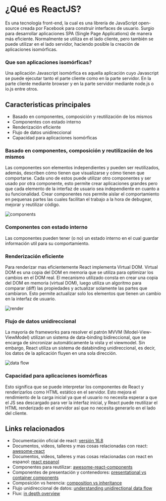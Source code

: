 # ¿Qué es ReactJS?
Es una tecnología front-end, la cual es una librería de JavaScript open-source creada por Facebook para construir interfaces de usuario.
Surgio para desarrollar aplicaciones SPA (Single Page Applications) de manera más eficiente.
Normalmente se utiliza en el lado cliente, pero también se puede utilizar en el lado servidor, haciendo posible la creación de aplicaciones isomórficas.

### Que son aplicaciones isomórficas?
Una aplicación Javascript isomórfica es aquella aplicación cuyo Javascript se puede ejecutar tanto el parte cliente como en la parte servidor. En la parte cliente mediante browser y en la parte servidor mediante node.js o io.js entre otros.

## Caracteristicas principales
- Basado en componentes, composición y reutilización de los mismos
- Componentes con estado interno
- Renderización eficiente
- Flujo de datos unidireccional
- Capacidad para aplicaciones isomórficas

### Basado en componentes, composición y reutilización de los mismos
Las componentes son elementos independientes y pueden ser reutilizados, además, describen cómo tienen que visualizarse y cómo tienen que comportarse.
Cada uno de estos puede utilizar otro componentes y ser usado por otra componente, esto permite crear aplicaciones grandes pero que cada elemento de la interfaz de usuario sea independiente en cuanto a su funcionalidad.
Crear componentes nos permite aislar el comportamiento en pequenas partes las cuales facilitan el trabajo a la hora de debugear, mejorar y reutilizar código.

![components](https://cdn-images-1.medium.com/max/600/1*m2k00x1C__Nbkd2tyemyqw.png)

### Componentes con estado interno
Las componentes pueden tener (o no) un estado interno en el cual guardar información util para su comportamiento.

### Renderización eficiente
Para renderizar mas eficientemente React implementa Virtual DOM.
Virtual DOM es una copia del DOM en memoria que se utiliza para optimizar los cambios en el DOM real.
El mecanismo utilizado consta en crear una copia del DOM en memoria (virtual DOM), luego utiliza un algoritmo para comparar (diff) las propiedades y actualizar solamente las partes que cambiaron.
Esto permite actualizar solo los elementos que tienen un cambio en la interfaz de usuario.

![render](https://cdn-images-1.medium.com/max/800/1*jb7rWNWkjLcGri_GZhxBGA.png)

### Flujo de datos unidireccional
La mayoría de frameworks para resolver el patrón MVVM (Model-View-ViewModel) utilizan un sistema de data-binding bidireccional, que se encarga de sincronizar automáticamente la vista y el viewmodel.
Sin embargo, React utiliza un sistema de databinding unidireccional, es decir, los datos de la aplicación fluyen en una sola dirección.

![data flow](https://facebook.github.io/flux/img/flux-simple-f8-diagram-explained-1300w.png)

### Capacidad para aplicaciones isomórficas
Esto significa que se puede interpretar los componentes de React y renderizarlos como HTML estático en el servidor.
Esto mejora el rendimiento de la carga inicial ya que el usuario no necesita esperar a que el JS sea descargado para ver la interfaz inicial, y React puede reutilizar el HTML renderizado en el servidor así que no necesita generarlo en el lado del cliente.

## Links relacionados
- Documentación oficial de react: [versión 16.8](https://5abc31d8be40f1556f06c4be--reactjs.netlify.com/)
- Documentos, videos, talleres y mas cosas relacionadas con react: [awesome-react](https://github.com/enaqx/awesome-react)
- Documentos, videos, talleres y mas cosas relacionadas con react en espanol: [react espanol](https://github.com/jlobos/react-espanol)
- Componentes para reutilizar: [awesome-react-components](https://github.com/brillout/awesome-react-components)
- Componentes de presentación y contenedores: [presentational vs container components](https://medium.com/@dan_abramov/smart-and-dumb-components-7ca2f9a7c7d0)
- Composición vs herencia: [composition vs inheritance](https://reactjs.org/docs/composition-vs-inheritance.html)
- Flujo unidireccional de datos: [understanding unidirectional data flow](https://medium.com/@lizdenhup/understanding-unidirectional-data-flow-in-react-3e3524c09d8e)
- Flux: [in depth overview](https://facebook.github.io/flux/docs/in-depth-overview.html)
